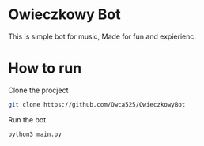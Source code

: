 # Owieczkowy Bot
This is simple bot for music, Made for fun and expierienc.
# How to run
Clone the procject
```bash
git clone https://github.com/Owca525/OwieczkowyBot
```
Run the bot
```bash
python3 main.py
```